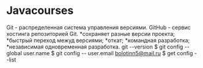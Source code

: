 # Javacourses
Git - распределенная система управления версиями.
GitHub - сервис хостинга репозиторией Git.
*сохраняет разные версии проекта;
*быстрый переход межуд версиями;
*откат;
*командная разработка;
*независимая одновременная разработка.
git --version
$ git config --global user.name
$ git config -- user.email bolotinn5@mail.ru
$ get config --list
